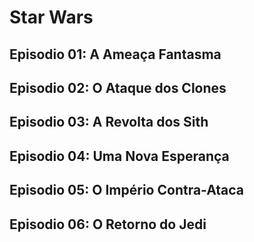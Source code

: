 # Star Wars

## Episodio 01: A Ameaça Fantasma

## Episodio 02: O Ataque dos Clones

## Episodio 03: A Revolta dos Sith

## Episodio 04: Uma Nova Esperança

## Episodio 05: O Império Contra-Ataca

## Episodio 06: O Retorno do Jedi
